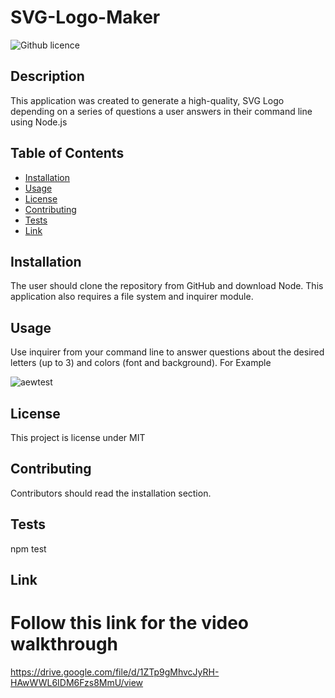 # SVG-Logo-Maker
  ![Github licence](http://img.shields.io/badge/license-MIT-blue.svg)


  ## Description 
  This application was created to generate a high-quality, SVG Logo depending on a series of questions a user answers in their command line using Node.js

  ## Table of Contents
  * [Installation](#installation)
  * [Usage](#usage)
  * [License](#license)
  * [Contributing](#contributing)
  * [Tests](#tests)
  * [Link](#link)
  
  ## Installation 
  The user should clone the repository from GitHub and download Node. This application also requires a file system and inquirer module. 

  ## Usage 
  Use inquirer from your command line to answer questions about the desired letters (up to 3) and colors (font and background). 
  For Example


  ![aewtest](https://github.com/kingcaliente/SVG-Logo-Maker/assets/15383027/896399b1-5826-403f-a20b-95dafd7b2883)

  ## License 
  This project is license under MIT

  ## Contributing 
  Contributors should read the installation section. 

  ## Tests
  npm test

## Link 
# Follow this link for the video walkthrough

https://drive.google.com/file/d/1ZTp9gMhvcJyRH-HAwWWL6IDM6Fzs8MmU/view
